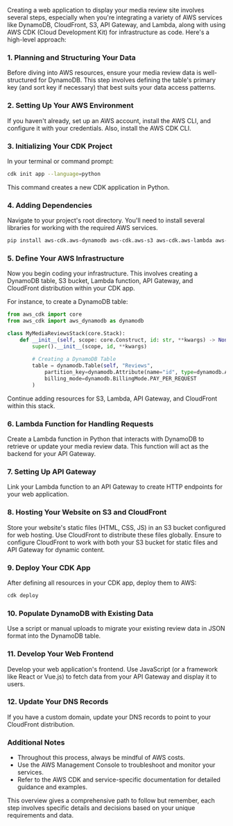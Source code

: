 Creating a web application to display your media review site involves several steps, especially when you're integrating a variety of AWS services like DynamoDB, CloudFront, S3, API Gateway, and Lambda, along with using AWS CDK (Cloud Development Kit) for infrastructure as code. Here's a high-level approach:

### 1. Planning and Structuring Your Data

Before diving into AWS resources, ensure your media review data is well-structured for DynamoDB. This step involves defining the table's primary key (and sort key if necessary) that best suits your data access patterns.

### 2. Setting Up Your AWS Environment

If you haven't already, set up an AWS account, install the AWS CLI, and configure it with your credentials. Also, install the AWS CDK CLI.

### 3. Initializing Your CDK Project

In your terminal or command prompt:

```bash
cdk init app --language=python
```

This command creates a new CDK application in Python.

### 4. Adding Dependencies

Navigate to your project's root directory. You'll need to install several libraries for working with the required AWS services.

```bash
pip install aws-cdk.aws-dynamodb aws-cdk.aws-s3 aws-cdk.aws-lambda aws-cdk.aws-apigateway aws-cdk.aws-cloudfront aws-cdk.aws-s3-deployment
```

### 5. Define Your AWS Infrastructure

Now you begin coding your infrastructure. This involves creating a DynamoDB table, S3 bucket, Lambda function, API Gateway, and CloudFront distribution within your CDK app.

For instance, to create a DynamoDB table:

```python
from aws_cdk import core
from aws_cdk import aws_dynamodb as dynamodb

class MyMediaReviewsStack(core.Stack):
    def __init__(self, scope: core.Construct, id: str, **kwargs) -> None:
        super().__init__(scope, id, **kwargs)
        
        # Creating a DynamoDB Table
        table = dynamodb.Table(self, "Reviews",
            partition_key=dynamodb.Attribute(name="id", type=dynamodb.AttributeType.STRING),
            billing_mode=dynamodb.BillingMode.PAY_PER_REQUEST
        )
```

Continue adding resources for S3, Lambda, API Gateway, and CloudFront within this stack.

### 6. Lambda Function for Handling Requests

Create a Lambda function in Python that interacts with DynamoDB to retrieve or update your media review data. This function will act as the backend for your API Gateway.

### 7. Setting Up API Gateway

Link your Lambda function to an API Gateway to create HTTP endpoints for your web application.

### 8. Hosting Your Website on S3 and CloudFront

Store your website's static files (HTML, CSS, JS) in an S3 bucket configured for web hosting. Use CloudFront to distribute these files globally. Ensure to configure CloudFront to work with both your S3 bucket for static files and API Gateway for dynamic content.

### 9. Deploy Your CDK App

After defining all resources in your CDK app, deploy them to AWS:

```bash
cdk deploy
```

### 10. Populate DynamoDB with Existing Data

Use a script or manual uploads to migrate your existing review data in JSON format into the DynamoDB table.

### 11. Develop Your Web Frontend

Develop your web application's frontend. Use JavaScript (or a framework like React or Vue.js) to fetch data from your API Gateway and display it to users.

### 12. Update Your DNS Records

If you have a custom domain, update your DNS records to point to your CloudFront distribution.

### Additional Notes

- Throughout this process, always be mindful of AWS costs.
- Use the AWS Management Console to troubleshoot and monitor your services.
- Refer to the AWS CDK and service-specific documentation for detailed guidance and examples.

This overview gives a comprehensive path to follow but remember, each step involves specific details and decisions based on your unique requirements and data.
